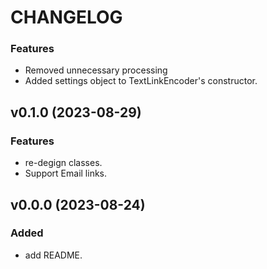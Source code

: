 # CHANGELOG

### Features

 * Removed unnecessary processing
 * Added settings object to TextLinkEncoder's constructor.

## v0.1.0 (2023-08-29)

### Features

 * re-degign classes.
 * Support Email links.

## v0.0.0 (2023-08-24)

### Added

 * add README.

